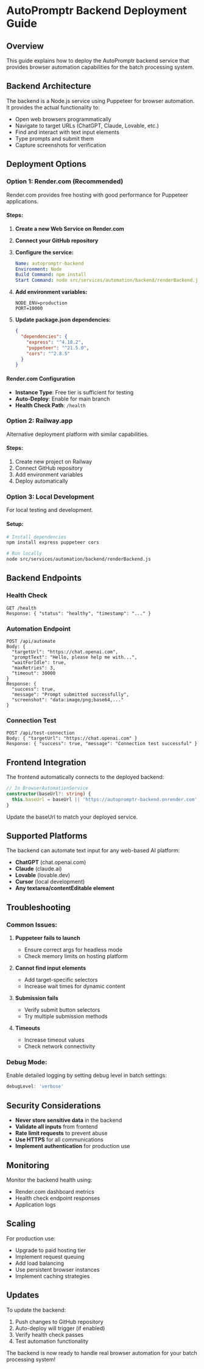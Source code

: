 # AutoPromptr Backend Deployment Guide

## Overview
This guide explains how to deploy the AutoPromptr backend service that provides browser automation capabilities for the batch processing system.

## Backend Architecture
The backend is a Node.js service using Puppeteer for browser automation. It provides the actual functionality to:
- Open web browsers programmatically  
- Navigate to target URLs (ChatGPT, Claude, Lovable, etc.)
- Find and interact with text input elements
- Type prompts and submit them
- Capture screenshots for verification

## Deployment Options

### Option 1: Render.com (Recommended)
Render.com provides free hosting with good performance for Puppeteer applications.

#### Steps:
1. **Create a new Web Service on Render.com**
2. **Connect your GitHub repository**
3. **Configure the service:**
   ```yaml
   Name: autopromptr-backend
   Environment: Node
   Build Command: npm install
   Start Command: node src/services/automation/backend/renderBackend.js
   ```

4. **Add environment variables:**
   ```
   NODE_ENV=production
   PORT=10000
   ```

5. **Update package.json dependencies:**
   ```json
   {
     "dependencies": {
       "express": "^4.18.2",
       "puppeteer": "^21.5.0", 
       "cors": "^2.8.5"
     }
   }
   ```

#### Render.com Configuration
- **Instance Type**: Free tier is sufficient for testing
- **Auto-Deploy**: Enable for main branch
- **Health Check Path**: `/health`

### Option 2: Railway.app
Alternative deployment platform with similar capabilities.

#### Steps:
1. Create new project on Railway
2. Connect GitHub repository
3. Add environment variables
4. Deploy automatically

### Option 3: Local Development
For local testing and development.

#### Setup:
```bash
# Install dependencies
npm install express puppeteer cors

# Run locally
node src/services/automation/backend/renderBackend.js
```

## Backend Endpoints

### Health Check
```
GET /health
Response: { "status": "healthy", "timestamp": "..." }
```

### Automation Endpoint
```
POST /api/automate
Body: {
  "targetUrl": "https://chat.openai.com",
  "promptText": "Hello, please help me with...",
  "waitForIdle": true,
  "maxRetries": 3,
  "timeout": 30000
}
Response: {
  "success": true,
  "message": "Prompt submitted successfully", 
  "screenshot": "data:image/png;base64,..."
}
```

### Connection Test
```
POST /api/test-connection
Body: { "targetUrl": "https://chat.openai.com" }
Response: { "success": true, "message": "Connection test successful" }
```

## Frontend Integration

The frontend automatically connects to the deployed backend:

```typescript
// In BrowserAutomationService
constructor(baseUrl?: string) {
  this.baseUrl = baseUrl || 'https://autopromptr-backend.onrender.com';
}
```

Update the baseUrl to match your deployed service.

## Supported Platforms

The backend can automate text input for any web-based AI platform:

- **ChatGPT** (chat.openai.com)
- **Claude** (claude.ai) 
- **Lovable** (lovable.dev)
- **Cursor** (local development)
- **Any textarea/contentEditable element**

## Troubleshooting

### Common Issues:

1. **Puppeteer fails to launch**
   - Ensure correct args for headless mode
   - Check memory limits on hosting platform

2. **Cannot find input elements**
   - Add target-specific selectors
   - Increase wait times for dynamic content

3. **Submission fails**
   - Verify submit button selectors
   - Try multiple submission methods

4. **Timeouts**
   - Increase timeout values
   - Check network connectivity

### Debug Mode:
Enable detailed logging by setting debug level in batch settings:
```javascript
debugLevel: 'verbose'
```

## Security Considerations

- **Never store sensitive data** in the backend
- **Validate all inputs** from frontend
- **Rate limit requests** to prevent abuse
- **Use HTTPS** for all communications
- **Implement authentication** for production use

## Monitoring

Monitor the backend health using:
- Render.com dashboard metrics
- Health check endpoint responses
- Application logs

## Scaling

For production use:
- Upgrade to paid hosting tier
- Implement request queuing
- Add load balancing
- Use persistent browser instances
- Implement caching strategies

## Updates

To update the backend:
1. Push changes to GitHub repository
2. Auto-deploy will trigger (if enabled)
3. Verify health check passes
4. Test automation functionality

The backend is now ready to handle real browser automation for your batch processing system!